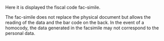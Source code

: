 Here it is displayed the fiscal code fac-simile.

The fac-simile does not replace the physical document but allows the reading of the data and the bar code on the back.
In the event of a homocody, the data generated in the facsimile may not correspond to the personal data.
